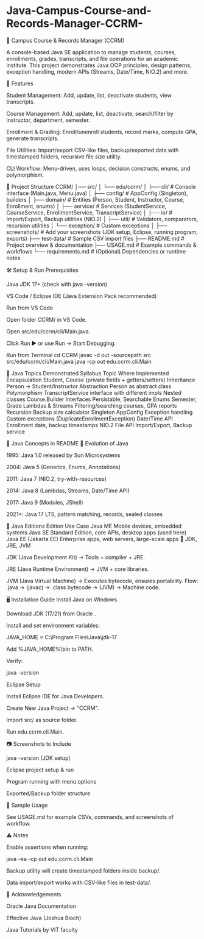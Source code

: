 # Java-Campus-Course-and-Records-Manager-CCRM-
📘 Campus Course & Records Manager (CCRM)

A console-based Java SE application to manage students, courses, enrollments, grades, transcripts, and file operations for an academic institute.
This project demonstrates Java OOP principles, design patterns, exception handling, modern APIs (Streams, Date/Time, NIO.2) and more.

🚀 Features

Student Management: Add, update, list, deactivate students, view transcripts.

Course Management: Add, update, list, deactivate, search/filter by instructor, department, semester.

Enrollment & Grading: Enroll/unenroll students, record marks, compute GPA, generate transcripts.

File Utilities: Import/export CSV-like files, backup/exported data with timestamped folders, recursive file size utility.

CLI Workflow: Menu-driven, uses loops, decision constructs, enums, and polymorphism.

📂 Project Structure
CCRM/
│── src/
│   └── edu/ccrm/
│       ├── cli/        # Console interface (Main.java, Menu.java)
│       ├── config/     # AppConfig (Singleton), builders
│       ├── domain/     # Entities (Person, Student, Instructor, Course, Enrollment, enums)
│       ├── service/    # Services (StudentService, CourseService, EnrollmentService, TranscriptService)
│       ├── io/         # Import/Export, Backup utilities (NIO.2)
│       ├── util/       # Validators, comparators, recursion utilities
│       └── exception/  # Custom exceptions
│
├── screenshots/        # Add your screenshots (JDK setup, Eclipse, running program, exports)
├── test-data/          # Sample CSV import files
├── README.md           # Project overview & documentation
├── USAGE.md            # Example commands & workflows
└── requirements.md     # (Optional) Dependencies or runtime notes

🛠️ Setup & Run
Prerequisites

Java JDK 17+ (check with java -version)

VS Code / Eclipse IDE (Java Extension Pack recommended)

Run from VS Code

Open folder CCRM/ in VS Code.

Open src/edu/ccrm/cli/Main.java.

Click Run ▶️ or use Run → Start Debugging.

Run from Terminal
cd CCRM
javac -d out -sourcepath src src/edu/ccrm/cli/Main.java
java -cp out edu.ccrm.cli.Main


📜 Java Topics Demonstrated
Syllabus Topic	Where Implemented
Encapsulation	Student, Course (private fields + getters/setters)
Inheritance	Person → Student/Instructor
Abstraction	Person as abstract class
Polymorphism	TranscriptService interface with different impls
Nested classes	Course.Builder
Interfaces	Persistable, Searchable<T>
Enums	Semester, Grade
Lambdas & Streams	Filtering/searching courses, GPA reports
Recursion	Backup size calculator
Singleton	AppConfig
Exception handling	Custom exceptions (DuplicateEnrollmentException)
Date/Time API	Enrollment date, backup timestamps
NIO.2 File API	Import/Export, Backup service


📖 Java Concepts in README
🔹 Evolution of Java

1995: Java 1.0 released by Sun Microsystems

2004: Java 5 (Generics, Enums, Annotations)

2011: Java 7 (NIO.2, try-with-resources)

2014: Java 8 (Lambdas, Streams, Date/Time API)

2017: Java 9 (Modules, JShell)

2021+: Java 17 LTS, pattern matching, records, sealed classes

🔹 Java Editions
Edition	Use Case
Java ME	Mobile devices, embedded systems
Java SE	Standard Edition, core APIs, desktop apps (used here)
Java EE (Jakarta EE)	Enterprise apps, web servers, large-scale apps
🔹 JDK, JRE, JVM

JDK (Java Development Kit) → Tools + compiler + JRE.

JRE (Java Runtime Environment) → JVM + core libraries.

JVM (Java Virtual Machine) → Executes bytecode, ensures portability.
Flow: .java → (javac) → .class bytecode → (JVM) → Machine code.

🖥️ Installation Guide
Install Java on Windows

Download JDK (17/21) from Oracle
.

Install and set environment variables:

JAVA_HOME = C:\Program Files\Java\jdk-17

Add %JAVA_HOME%\bin to PATH.

Verify:

java -version

Eclipse Setup

Install Eclipse IDE for Java Developers.

Create New Java Project → "CCRM".

Import src/ as source folder.

Run edu.ccrm.cli.Main.

📷 Screenshots to Include

java -version (JDK setup)

Eclipse project setup & run

Program running with menu options

Exported/Backup folder structure

🧪 Sample Usage

See USAGE.md
 for example CSVs, commands, and screenshots of workflow.

⚠️ Notes

Enable assertions when running:

java -ea -cp out edu.ccrm.cli.Main


Backup utility will create timestamped folders inside backup/.

Data import/export works with CSV-like files in test-data/.

🙏 Acknowledgements

Oracle Java Documentation

Effective Java (Joshua Bloch)

Java Tutorials by VIT faculty
